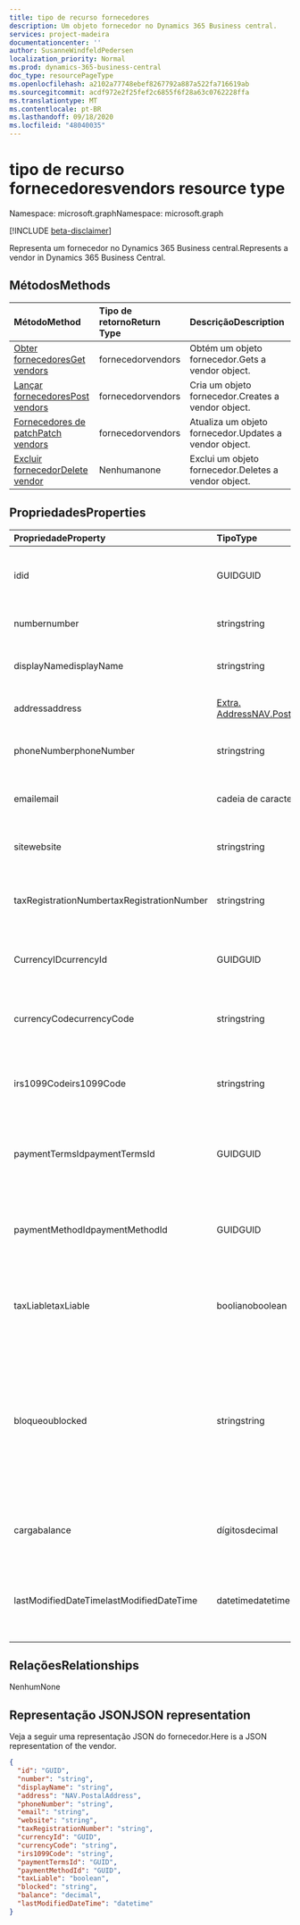 ```yaml
---
title: tipo de recurso fornecedores
description: Um objeto fornecedor no Dynamics 365 Business central.
services: project-madeira
documentationcenter: ''
author: SusanneWindfeldPedersen
localization_priority: Normal
ms.prod: dynamics-365-business-central
doc_type: resourcePageType
ms.openlocfilehash: a2102a77748ebef8267792a887a522fa716619ab
ms.sourcegitcommit: acdf972e2f25fef2c6855f6f28a63c0762228ffa
ms.translationtype: MT
ms.contentlocale: pt-BR
ms.lasthandoff: 09/18/2020
ms.locfileid: "48040035"
---
```

# <a name="vendors-resource-type"></a><span data-ttu-id="67724-103">tipo de recurso fornecedores</span><span class="sxs-lookup"><span data-stu-id="67724-103">vendors resource type</span></span>

<span data-ttu-id="67724-104">Namespace: microsoft.graph</span><span class="sxs-lookup"><span data-stu-id="67724-104">Namespace: microsoft.graph</span></span>

[!INCLUDE [beta-disclaimer](../../includes/beta-disclaimer.md)]

<span data-ttu-id="67724-105">Representa um fornecedor no Dynamics 365 Business central.</span><span class="sxs-lookup"><span data-stu-id="67724-105">Represents a vendor in Dynamics 365 Business Central.</span></span>

## <a name="methods"></a><span data-ttu-id="67724-106">Métodos</span><span class="sxs-lookup"><span data-stu-id="67724-106">Methods</span></span>

| <span data-ttu-id="67724-107">Método</span><span class="sxs-lookup"><span data-stu-id="67724-107">Method</span></span>       | <span data-ttu-id="67724-108">Tipo de retorno</span><span class="sxs-lookup"><span data-stu-id="67724-108">Return Type</span></span>  |<span data-ttu-id="67724-109">Descrição</span><span class="sxs-lookup"><span data-stu-id="67724-109">Description</span></span>|
|:---------------|:--------|:----------|
|[<span data-ttu-id="67724-110">Obter fornecedores</span><span class="sxs-lookup"><span data-stu-id="67724-110">Get vendors</span></span>](../api/dynamics-vendor-get.md)|<span data-ttu-id="67724-111">fornecedor</span><span class="sxs-lookup"><span data-stu-id="67724-111">vendors</span></span>|<span data-ttu-id="67724-112">Obtém um objeto fornecedor.</span><span class="sxs-lookup"><span data-stu-id="67724-112">Gets a vendor object.</span></span>|
|[<span data-ttu-id="67724-113">Lançar fornecedores</span><span class="sxs-lookup"><span data-stu-id="67724-113">Post vendors</span></span>](../api/dynamics-create-vendor.md)|<span data-ttu-id="67724-114">fornecedor</span><span class="sxs-lookup"><span data-stu-id="67724-114">vendors</span></span>|<span data-ttu-id="67724-115">Cria um objeto fornecedor.</span><span class="sxs-lookup"><span data-stu-id="67724-115">Creates a vendor object.</span></span>|
|[<span data-ttu-id="67724-116">Fornecedores de patch</span><span class="sxs-lookup"><span data-stu-id="67724-116">Patch vendors</span></span>](../api/dynamics-vendor-update.md)|<span data-ttu-id="67724-117">fornecedor</span><span class="sxs-lookup"><span data-stu-id="67724-117">vendors</span></span>|<span data-ttu-id="67724-118">Atualiza um objeto fornecedor.</span><span class="sxs-lookup"><span data-stu-id="67724-118">Updates a vendor object.</span></span>|
|[<span data-ttu-id="67724-119">Excluir fornecedor</span><span class="sxs-lookup"><span data-stu-id="67724-119">Delete vendor</span></span>](../api/dynamics-vendor-delete.md)|<span data-ttu-id="67724-120">Nenhuma</span><span class="sxs-lookup"><span data-stu-id="67724-120">none</span></span>|<span data-ttu-id="67724-121">Exclui um objeto fornecedor.</span><span class="sxs-lookup"><span data-stu-id="67724-121">Deletes a vendor object.</span></span>|

## <a name="properties"></a><span data-ttu-id="67724-122">Propriedades</span><span class="sxs-lookup"><span data-stu-id="67724-122">Properties</span></span>
| <span data-ttu-id="67724-123">Propriedade</span><span class="sxs-lookup"><span data-stu-id="67724-123">Property</span></span>     | <span data-ttu-id="67724-124">Tipo</span><span class="sxs-lookup"><span data-stu-id="67724-124">Type</span></span>   |<span data-ttu-id="67724-125">Descrição</span><span class="sxs-lookup"><span data-stu-id="67724-125">Description</span></span>|
|:---------------|:--------|:----------|
|<span data-ttu-id="67724-126">id</span><span class="sxs-lookup"><span data-stu-id="67724-126">id</span></span>|<span data-ttu-id="67724-127">GUID</span><span class="sxs-lookup"><span data-stu-id="67724-127">GUID</span></span>|<span data-ttu-id="67724-128">A ID exclusiva do fornecedor.</span><span class="sxs-lookup"><span data-stu-id="67724-128">The unique ID of the vendor.</span></span> <span data-ttu-id="67724-129">Não editável.</span><span class="sxs-lookup"><span data-stu-id="67724-129">Non-editable.</span></span>|
|<span data-ttu-id="67724-130">number</span><span class="sxs-lookup"><span data-stu-id="67724-130">number</span></span>|<span data-ttu-id="67724-131">string</span><span class="sxs-lookup"><span data-stu-id="67724-131">string</span></span>|<span data-ttu-id="67724-132">O número do fornecedor.</span><span class="sxs-lookup"><span data-stu-id="67724-132">The vendor number.</span></span>|
|<span data-ttu-id="67724-133">displayName</span><span class="sxs-lookup"><span data-stu-id="67724-133">displayName</span></span>|<span data-ttu-id="67724-134">string</span><span class="sxs-lookup"><span data-stu-id="67724-134">string</span></span>|<span data-ttu-id="67724-135">O nome de exibição do fornecedor.</span><span class="sxs-lookup"><span data-stu-id="67724-135">The vendor's display name.</span></span>|
|<span data-ttu-id="67724-136">address</span><span class="sxs-lookup"><span data-stu-id="67724-136">address</span></span>|[<span data-ttu-id="67724-137">Extra. Address</span><span class="sxs-lookup"><span data-stu-id="67724-137">NAV.PostalAddress</span></span>](../resources/dynamics-complextypes.md)|<span data-ttu-id="67724-138">O endereço do fornecedor.</span><span class="sxs-lookup"><span data-stu-id="67724-138">The vendor's address.</span></span>|
|<span data-ttu-id="67724-139">phoneNumber</span><span class="sxs-lookup"><span data-stu-id="67724-139">phoneNumber</span></span>|<span data-ttu-id="67724-140">string</span><span class="sxs-lookup"><span data-stu-id="67724-140">string</span></span>|<span data-ttu-id="67724-141">O número de telefone do fornecedor.</span><span class="sxs-lookup"><span data-stu-id="67724-141">The vendor's telephone number.</span></span>|
|<span data-ttu-id="67724-142">email</span><span class="sxs-lookup"><span data-stu-id="67724-142">email</span></span>|<span data-ttu-id="67724-143">cadeia de caracteres</span><span class="sxs-lookup"><span data-stu-id="67724-143">string</span></span>|<span data-ttu-id="67724-144">O endereço de email do fornecedor.</span><span class="sxs-lookup"><span data-stu-id="67724-144">The vendor's email address.</span></span>|
|<span data-ttu-id="67724-145">site</span><span class="sxs-lookup"><span data-stu-id="67724-145">website</span></span>|<span data-ttu-id="67724-146">string</span><span class="sxs-lookup"><span data-stu-id="67724-146">string</span></span>|<span data-ttu-id="67724-147">O endereço do site do fornecedor.</span><span class="sxs-lookup"><span data-stu-id="67724-147">The vendor's website address.</span></span>|
|<span data-ttu-id="67724-148">taxRegistrationNumber</span><span class="sxs-lookup"><span data-stu-id="67724-148">taxRegistrationNumber</span></span>|<span data-ttu-id="67724-149">string</span><span class="sxs-lookup"><span data-stu-id="67724-149">string</span></span>|<span data-ttu-id="67724-150">O número de registro de imposto do fornecedor.</span><span class="sxs-lookup"><span data-stu-id="67724-150">The vendor's tax registration number.</span></span>|
|<span data-ttu-id="67724-151">CurrencyID</span><span class="sxs-lookup"><span data-stu-id="67724-151">currencyId</span></span>|<span data-ttu-id="67724-152">GUID</span><span class="sxs-lookup"><span data-stu-id="67724-152">GUID</span></span>|<span data-ttu-id="67724-153">A ID do código de moeda padrão do fornecedor.</span><span class="sxs-lookup"><span data-stu-id="67724-153">The default currency code ID for the vendor.</span></span>|
|<span data-ttu-id="67724-154">currencyCode</span><span class="sxs-lookup"><span data-stu-id="67724-154">currencyCode</span></span>|<span data-ttu-id="67724-155">string</span><span class="sxs-lookup"><span data-stu-id="67724-155">string</span></span>|<span data-ttu-id="67724-156">O código de moeda padrão do fornecedor.</span><span class="sxs-lookup"><span data-stu-id="67724-156">The default currency code for the vendor.</span></span>|
|<span data-ttu-id="67724-157">irs1099Code</span><span class="sxs-lookup"><span data-stu-id="67724-157">irs1099Code</span></span>|<span data-ttu-id="67724-158">string</span><span class="sxs-lookup"><span data-stu-id="67724-158">string</span></span>|<span data-ttu-id="67724-159">Especifica um código 1099 para o fornecedor.</span><span class="sxs-lookup"><span data-stu-id="67724-159">Specifies a 1099 code for the vendor.</span></span> <span data-ttu-id="67724-160">Somente EUA.</span><span class="sxs-lookup"><span data-stu-id="67724-160">US only.</span></span>|
|<span data-ttu-id="67724-161">paymentTermsId</span><span class="sxs-lookup"><span data-stu-id="67724-161">paymentTermsId</span></span>|<span data-ttu-id="67724-162">GUID</span><span class="sxs-lookup"><span data-stu-id="67724-162">GUID</span></span>|<span data-ttu-id="67724-163">A ID padrão dos termos de pagamento do fornecedor.</span><span class="sxs-lookup"><span data-stu-id="67724-163">The default payment terms ID for the vendor.</span></span>|
|<span data-ttu-id="67724-164">paymentMethodId</span><span class="sxs-lookup"><span data-stu-id="67724-164">paymentMethodId</span></span>|<span data-ttu-id="67724-165">GUID</span><span class="sxs-lookup"><span data-stu-id="67724-165">GUID</span></span>|<span data-ttu-id="67724-166">A ID de método de pagamento padrão para o fornecedor.</span><span class="sxs-lookup"><span data-stu-id="67724-166">The default payment method ID for the vendor.</span></span>|
|<span data-ttu-id="67724-167">taxLiable</span><span class="sxs-lookup"><span data-stu-id="67724-167">taxLiable</span></span>|<span data-ttu-id="67724-168">booliano</span><span class="sxs-lookup"><span data-stu-id="67724-168">boolean</span></span>|<span data-ttu-id="67724-169">Especifica se o fornecedor é responsável por impostos.</span><span class="sxs-lookup"><span data-stu-id="67724-169">Specifies if the vendor is liable for tax.</span></span>|
|<span data-ttu-id="67724-170">bloqueou</span><span class="sxs-lookup"><span data-stu-id="67724-170">blocked</span></span>|<span data-ttu-id="67724-171">string</span><span class="sxs-lookup"><span data-stu-id="67724-171">string</span></span>|<span data-ttu-id="67724-172">Especifica quais transações com o fornecedor que não podem ser lançados.</span><span class="sxs-lookup"><span data-stu-id="67724-172">Specifies which transactions with the vendor that cannot be posted.</span></span> <span data-ttu-id="67724-173">Os valores aceitos estão em branco, pagamento ou todos</span><span class="sxs-lookup"><span data-stu-id="67724-173">Accepted values are blank, Payment or All</span></span>|
|<span data-ttu-id="67724-174">carga</span><span class="sxs-lookup"><span data-stu-id="67724-174">balance</span></span>|<span data-ttu-id="67724-175">dígitos</span><span class="sxs-lookup"><span data-stu-id="67724-175">decimal</span></span>|<span data-ttu-id="67724-176">O saldo do fornecedor.</span><span class="sxs-lookup"><span data-stu-id="67724-176">The vendor's balance.</span></span> <span data-ttu-id="67724-177">Somente Leitura.</span><span class="sxs-lookup"><span data-stu-id="67724-177">Read-Only.</span></span>|
|<span data-ttu-id="67724-178">lastModifiedDateTime</span><span class="sxs-lookup"><span data-stu-id="67724-178">lastModifiedDateTime</span></span>|<span data-ttu-id="67724-179">datetime</span><span class="sxs-lookup"><span data-stu-id="67724-179">datetime</span></span>|<span data-ttu-id="67724-180">O último DateTime que o fornecedor foi modificado.</span><span class="sxs-lookup"><span data-stu-id="67724-180">The last datetime the vendor was modified.</span></span> <span data-ttu-id="67724-181">Somente leitura.</span><span class="sxs-lookup"><span data-stu-id="67724-181">Read-Only.</span></span>|  


## <a name="relationships"></a><span data-ttu-id="67724-182">Relações</span><span class="sxs-lookup"><span data-stu-id="67724-182">Relationships</span></span>
<span data-ttu-id="67724-183">Nenhum</span><span class="sxs-lookup"><span data-stu-id="67724-183">None</span></span>

## <a name="json-representation"></a><span data-ttu-id="67724-184">Representação JSON</span><span class="sxs-lookup"><span data-stu-id="67724-184">JSON representation</span></span>

<span data-ttu-id="67724-185">Veja a seguir uma representação JSON do fornecedor.</span><span class="sxs-lookup"><span data-stu-id="67724-185">Here is a JSON representation of the vendor.</span></span>

```json
{
  "id": "GUID",
  "number": "string",
  "displayName": "string",
  "address": "NAV.PostalAddress",
  "phoneNumber": "string",
  "email": "string",
  "website": "string",
  "taxRegistrationNumber": "string",
  "currencyId": "GUID",
  "currencyCode": "string",
  "irs1099Code": "string",
  "paymentTermsId": "GUID",
  "paymentMethodId": "GUID",
  "taxLiable": "boolean",
  "blocked": "string",
  "balance": "decimal",
  "lastModifiedDateTime": "datetime"
}

```



